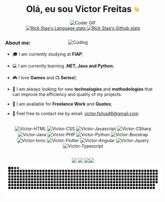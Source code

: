 <h1 align="center"> Olá, eu sou Victor Freitas <img src="https://github.com/milena-ramiro/milena-ramiro/blob/main/gifs/wave.gif" width="20px"> </h1>

<div align="center">
<img src="https://media.giphy.com/media/SWoSkN6DxTszqIKEqv/giphy.gif" alt="Coder GIF" width="500"> 
</div>

<div align="center">
	<a href="https://github.com/anuraghazra/github-readme-stats#gh-light-mode-only">
<img height=200 src="https://github-readme-stats-git-masterrstaa-rickstaa.vercel.app/api/top-langs/?username=victorfreitass1&layout=compact&langs_count=10&hide_border=true&role=owner,collaborator&theme=default#gh-light-mode-only" alt="Rick Staa's Language stats" />
</a>
	<a href="https://github.com/anuraghazra/github-readme-stats#gh-light-mode-only">
<img height=200 src="https://github-readme-stats-git-masterrstaa-rickstaa.vercel.app/api?username=victorfreitass1&show_icons=true&count_private=true&line_height=28&hide_border=true&card_width=347&include_all_commits=true&role=owner,collaborator&exclude_repo=github-readme-stats&theme=default&hide_rank=true#gh-light-mode-only" alt="Rick Staa's Github stats" />		
</a>
</div>

##
	
<img align="right" alt="Coding" width="300" src="https://github.com/VictorFreitass1/VictorFreitass1/blob/main/5RTG.gif">

<h3 align="left">About me:</h3>

- 🎓 I am currently studying at **FIAP**;

- 💻 I am currently learning **.NET, Java and Python**;

- 🎮 I love **Games** and 📺 **Series!**;

- 🚀 I am always looking for new **technologies** and **methodologies** that can improve the efficiency and quality of my projects.

- 💼 I am available for **Freelance Work** and **Quotes**;

- 📧 Feel free to contact me by email: victor.fsilva46@gmail.com

<div align="center" style="display: inline_block"><br>
  <img align="center" alt="Victor-HTML" height="30" width="40" src="https://cdn.jsdelivr.net/gh/devicons/devicon/icons/html5/html5-original.svg">
  <img align="center" alt="Victor-CSS" height="30" width="40" src="https://cdn.jsdelivr.net/gh/devicons/devicon/icons/css3/css3-original.svg">
  <img align="center" alt="Victor-Javascript" height="30" width="40" src="https://cdn.jsdelivr.net/gh/devicons/devicon/icons/javascript/javascript-plain.svg">
  <img align="center" alt="Victor-CSharp" height="30" width="40" src="https://cdn.jsdelivr.net/gh/devicons/devicon/icons/csharp/csharp-original.svg">
  <img align="center" alt="Victor-Java" height="30" width="40" src="https://cdn.jsdelivr.net/gh/devicons/devicon/icons/java/java-original.svg">
  <img align="center" alt="Victor-PHP" height="30" width="40" src="https://cdn.jsdelivr.net/gh/devicons/devicon/icons/php/php-original.svg">
  <img align="center" alt="Victor-Python" height="30" width="40" src="https://cdn.jsdelivr.net/gh/devicons/devicon/icons/python/python-original.svg">
  <img align="center" alt="Victor-Boostrap" height="30" width="40" src="https://cdn.jsdelivr.net/gh/devicons/devicon/icons/bootstrap/bootstrap-original.svg">
  <img align="center" alt="Victor-Ionic" height="30" width="40" src="https://cdn.jsdelivr.net/gh/devicons/devicon/icons/ionic/ionic-original.svg">
  <img align="center" alt="Victor-Flutter" height="30" width="40" src="https://cdn.jsdelivr.net/gh/devicons/devicon/icons/flutter/flutter-original.svg">
  <img align="center" alt="Victor-Angular" height="30" width="40" src="https://cdn.jsdelivr.net/gh/devicons/devicon/icons/angularjs/angularjs-original.svg">
  <img align="center" alt="Victor-Jquery" height="30" width="40" src="https://cdn.jsdelivr.net/gh/devicons/devicon/icons/jquery/jquery-original.svg">
  <img align="center" alt="Victor-Typescript" height="30" width="40" src="https://cdn.jsdelivr.net/gh/devicons/devicon/icons/typescript/typescript-original.svg">
</div>
   
  ##
 
<div align="center" valign="top"> 
    <a href="https://www.linkedin.com/in/victorfreitass1/" target="_blank"><img src="https://img.shields.io/badge/-LinkedIn-%230077B5?style=for-the-badge&logo=linkedin&logoColor=white" target="_blank"></a>
    <a href="https://www.instagram.com/vitinho.f_/" target="_blank"><img src="https://img.shields.io/badge/-Instagram-%23E4405F?style=for-the-badge&logo=instagram&logoColor=white" target="_blank"></a>
    <a href = "mailto:victor.fsilva45@gmail.com"><img src="https://img.shields.io/badge/-Gmail-%23333?style=for-the-badge&logo=gmail&logoColor=white" target="_blank></a>
    <a href="https://t.me/Victor%20Freitas" target="_blank"><img src="https://img.shields.io/badge/Telegram-2CA5E0?style=for-the-badge&logo=telegram&logoColor=white" target="_blank"></a>
</div>    


  <picture>
    <img alt="github contribution grid snake animation" src="https://raw.githubusercontent.com/VictorFreitass1/VictorFreitass1/output/github-contribution-grid-snake.svg">
  </picture>


